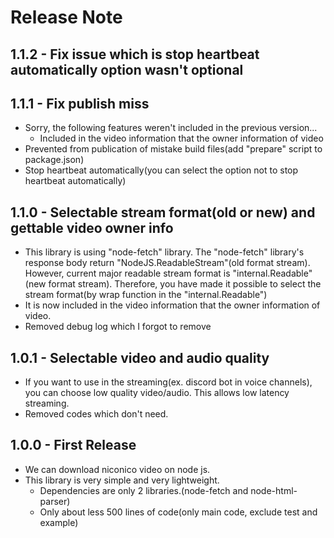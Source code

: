 # Release Note

## 1.1.2 - Fix issue which is stop heartbeat automatically option wasn't optional

## 1.1.1 - Fix publish miss
  - Sorry, the following features weren't included in the previous version...
    - Included in the video information that the owner information of video
  - Prevented from publication of mistake build files(add "prepare" script to package.json)
  - Stop heartbeat automatically(you can select the option not to stop heartbeat automatically)

## 1.1.0 - Selectable stream format(old or new) and gettable video owner info
  - This library is using "node-fetch" library.
    The "node-fetch" library's response body return "NodeJS.ReadableStream"(old format stream).
    However, current major readable stream format is "internal.Readable"(new format stream).
    Therefore, you have made it possible to select the stream format(by wrap function in the "internal.Readable")
  - It is now included in the video information that the owner information of video.
  - Removed debug log which I forgot to remove

## 1.0.1 - Selectable video and audio quality
  - If you want to use in the streaming(ex. discord bot in voice channels),
    you can choose low quality video/audio. This allows low latency streaming.
  - Removed codes which don't need.

## 1.0.0 - First Release
  - We can download niconico video on node js.
  - This library is very simple and very lightweight.
    - Dependencies are only 2 libraries.(node-fetch and node-html-parser)
    - Only about less 500 lines of code(only main code, exclude test and example)
